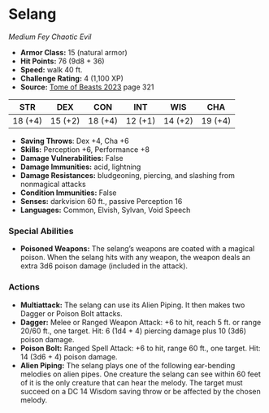 # Selang

*Medium* *Fey* *Chaotic Evil*

- **Armor Class:** 15 (natural armor)
- **Hit Points:** 76 (9d8 + 36)
- **Speed:** walk 40 ft.
- **Challenge Rating:** 4 (1,100 XP)
- **Source:** [Tome of Beasts 2023](https://koboldpress.com/kpstore/product/tome-of-beasts-1-2023-edition/) page 321

| STR | DEX | CON | INT | WIS | CHA |
| --- | --- | --- | --- | --- | --- |
| 18 (+4) | 15 (+2) | 18 (+4) | 12 (+1) | 14 (+2) | 19 (+4) |

- **Saving Throws**: Dex +4, Cha +6
- **Skills:** Perception +6, Performance +8
- **Damage Vulnerabilities:** False
- **Damage Immunities:** acid, lightning
- **Damage Resistances:** bludgeoning, piercing, and slashing from nonmagical attacks
- **Condition Immunities:** False
- **Senses:** darkvision 60 ft., passive Perception 16
- **Languages:** Common, Elvish, Sylvan, Void Speech

### Special Abilities

- **Poisoned Weapons:** The selang’s weapons are coated with a magical poison. When the selang hits with any weapon, the weapon deals an extra 3d6 poison damage (included in the attack).

### Actions

- **Multiattack:** The selang can use its Alien Piping. It then makes two Dagger or Poison Bolt attacks.
- **Dagger:** Melee or Ranged Weapon Attack: +6 to hit, reach 5 ft. or range 20/60 ft., one target. Hit: 6 (1d4 + 4) piercing damage plus 10 (3d6) poison damage.
- **Poison Bolt:** Ranged Spell Attack: +6 to hit, range 60 ft., one target. Hit: 14 (3d6 + 4) poison damage.
- **Alien Piping:** The selang plays one of the following ear-bending melodies on alien pipes. One creature the selang can see within 60 feet of it is the only creature that can hear the melody. The target must succeed on a DC 14 Wisdom saving throw or be affected by the chosen melody.

